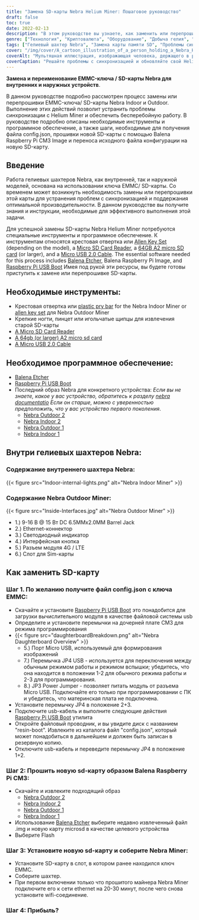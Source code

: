 ```yaml
---
title: "Замена SD-карты Nebra Helium Miner: Пошаговое руководство"
draft: false
toc: true
date: 2022-02-13
description: "В этом руководстве вы узнаете, как заменить или перепрошить карту памяти Nebra Indoor и Outdoor, первого и второго поколения, EMMC Key SD Card и устранить проблемы синхронизации Helium Miner."
genre: ["Технология", "Криптовалюта", "Оборудование", "Добыча гелия", "Поиск и устранение неисправностей", "Замена карты памяти SD", "Проблемы синхронизации", "Raspberry Pi", "Балена Этчер", "Гелиевый шахтер Nebra"]
tags: ["Гелиевый шахтер Nebra", "Замена карты памяти SD", "Проблемы синхронизации", "Добыча гелия", "Поиск и устранение неисправностей", "Raspberry Pi", "Балена Этчер", "Руководство по аппаратному обеспечению", "Обновление SD-карты", "Решение проблем с синхронизацией", "Пошаговое руководство", "Исправление синхронизации Helium Miner", "Nebra Indoor Miner", "Открытый шахтер Nebra", "Вычислительный модуль Raspberry Pi 3", "Изображение Balena Raspberry Pi CM3", "Поиск и устранение неисправностей в гелиевых шахтах", "Горное оборудование Nebra", "Программное обеспечение Balena Etcher", "Замена ключа EMMC на шахте Nebra Miner", "Восстановление SD-карты для Helium Miner", "Устранение проблем с синхронизацией Helium Miner", "Замена SD-карты Nebra Miner", "Руководство по поиску и устранению неисправностей гелиевого шахтера Nebra", "Советы по добыче гелия", "Обновление SD-карты Nebra Helium Miner", "Как восстановить Nebra Miner SD Card", "Устранение проблем с синхронизацией Nebra Helium Miner"]
cover: "/img/cover/A_cartoon_illustration_of_a_person_holding_a_Nebra_Helium_M.png"
coverAlt: "Мультяшная иллюстрация, изображающая человека, держащего в руках Nebra Helium Miner, на открытой панели которого виден слот для SD-карты, а над прибором парят шаги руководства."
coverCaption: "Решайте проблемы с синхронизацией и обновляйте свой Helium Miner с легкостью."
---
```


**Замена и переименование EMMC-ключа / SD-карты Nebra для внутренних и наружных устройств**.

В данном руководстве подробно рассмотрен процесс замены или перепрошивки EMMC-ключа/ SD-карты Nebra Indoor и Outdoor. Выполнение этих действий позволит устранить проблемы синхронизации с Helium Miner и обеспечить бесперебойную работу. В руководстве подробно описаны необходимые инструменты и программное обеспечение, а также шаги, необходимые для получения файла config.json, прошивки новой SD-карты с помощью Balena Raspberry Pi CM3 Image и переноса исходного файла конфигурации на новую SD-карту.

## Введение

Работа гелиевых шахтеров Nebra, как внутренней, так и наружной моделей, основана на использовании ключа EMMC/ SD-карты. Со временем может возникнуть необходимость замены или перепрошивки этой карты для устранения проблем с синхронизацией и поддержания оптимальной производительности. В данном руководстве вы получите знания и инструкции, необходимые для эффективного выполнения этой задачи.

Для успешной замены SD-карты Nebra Helium Miner потребуются специальные инструменты и программное обеспечение. К инструментам относятся крестовая отвертка или [Allen Key Set](https://amzn.to/34SlnOS) (depending on the model), a [Micro SD Card Reader](https://amzn.to/3Jl3U0w), a [64GB A2 micro SD card](https://amzn.to/3oJtTqs) (or larger), and a [Micro USB 2.0 Cable](https://amzn.to/3LxXYmA). The essential software needed for this process includes [Balena Etcher](https://www.balena.io/etcher/), Balena Raspberry Pi Image, and [Raspberry Pi USB Boot](https://github.com/raspberrypi/usbboot/raw/master/win32/rpiboot_setup.exe) Имея под рукой эти ресурсы, вы будете готовы приступить к замене или перепрошивке SD-карты.

## Необходимые инструменты:
- Крестовая отвертка или [plastic pry bar](https://amzn.to/3rLXVfc) for the Nebra Indoor Miner or [allen key set](https://amzn.to/34SlnOS) для Nebra Outdoor Miner
- Крепкие ногти, пинцет или игольчатые щипцы для извлечения старой SD-карты
- [A Micro SD Card Reader](https://amzn.to/3Jl3U0w)
- [A 64gb (or larger) A2 micro sd card](https://amzn.to/3oJtTqs)
- [A Micro USB 2.0 Cable](https://amzn.to/3LxXYmA)
## Необходимое программное обеспечение:
- [Balena Etcher](https://www.balena.io/etcher/)
- [Raspberry Pi USB Boot](https://github.com/raspberrypi/usbboot/raw/master/win32/rpiboot_setup.exe)
- Последний образ Nebra для конкретного устройства:
*Если вы не знаете, какое у вас устройство, обратитесь к разделу [nebra documentatio](https://support.nebra.com/support/home) Если он старше, можно с уверенностью предположить, что у вас устройство первого поколения*.
  - [Nebra Outdoor 2](https://github.com/NebraLtd/helium-nebra-outdoor2/releases/)
  - [Nebra Indoor 2](https://github.com/NebraLtd/helium-nebra-indoor2/releases/)
  - [Nebra Outdoor 1](https://github.com/NebraLtd/helium-nebra-outdoor1/releases)
  - [Nebra Indoor 1](https://github.com/NebraLtd/helium-nebra-indoor1/releases)

## Внутри гелиевых шахтеров Nebra:
### Содержание внутреннего шахтера Nebra:
{{< figure src="Indoor-internal-lights.png" alt="Nebra Indoor Miner" >}}
### Содержание Nebra Outdoor Miner:
{{< figure src="Inside-Interfaces.jpg" alt="Nebra Outdoor Miner" >}}
 - 1.) 9-16 В @ 15 Вт DC 6.5MMx2.0MM Barrel Jack
 - 2.) Ethernet-коннектор
 - 3.) Светодиодный индикатор
 - 4.) Интерфейсная кнопка
 - 5.) Разъем модуля 4G / LTE
 - 6.) Слот для Sim-карты

## Как заменить SD-карту
### Шаг 1. По желанию получите файл config.json с ключа EMMC:
- Скачайте и установите [Raspberry Pi USB Boot](https://github.com/raspberrypi/usbboot/raw/master/win32/rpiboot_setup.exe) это понадобится для загрузки вычислительного модуля в качестве файловой системы usb
- Определите и установите перемычки на дочерней плате CM3 для режима программирования
 - {{< figure src="daughterboardBreakdown.png" alt="Nebra Daughterboard Overview" >}}
   - 5.) Порт Micro USB, используемый для формирования изображений
   - 7.) Перемычка JP4 USB - используется для переключения между обычным режимом работы и режимом вспышки; убедитесь, что она находится в положении 1-2 для обычного режима работы и 2-3 для программирования.
   - 8.) JP3 Power Jumper - позволяет питать модуль от разъема Micro USB. Подключайте его только при программировании с ПК и убедитесь, что материнская плата не подключена.
 - Установите перемычку JP4 в положение 2+3.
 - Подключите usb-кабель и выполните следующие действия [Raspberry Pi USB Boot](https://github.com/raspberrypi/usbboot/raw/master/win32/rpiboot_setup.exe) утилита
 - Откройте файловый проводник, и вы увидите диск с названием "resin-boot". Извлеките из каталога файл "config.json", который может понадобиться в дальнейшем и должен быть записан в резервную копию.
 - Отключите usb-кабель и переведите перемычку JP4 в положение 1+2.
### Шаг 2: Прошить новую sd-карту образом Balena Raspberry Pi CM3:
- Скачайте и извлеките подходящий образ
  - [Nebra Outdoor 2](https://github.com/NebraLtd/helium-nebra-outdoor2/releases/)
  - [Nebra Indoor 2](https://github.com/NebraLtd/helium-nebra-indoor2/releases/)
  - [Nebra Outdoor 1](https://github.com/NebraLtd/helium-nebra-outdoor1/releases)
  - [Nebra Indoor 1](https://github.com/NebraLtd/helium-nebra-indoor1/releases)
- Использование [Balena Etcher](https://www.balena.io/etcher/) выберите недавно извлеченный файл .img и новую карту microsd в качестве целевого устройства
- Выберите Flash
### Шаг 3: Установите новую sd-карту и соберите Nebra Miner:
 - Установите SD-карту в слот, в котором ранее находился ключ EMMC.
 - Соберите шахтер.
 - При первом включении только что прошитого майнера Nebra Miner подключите его к сети ethernet на 20-30 минут, после чего снова установите wifi-соединение.
### Шаг 4: Прибыль?




